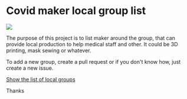 # Covid maker local group list

![](https://github.com/resistancecovid-com/resistancecovid-com.github.io/workflows/main/badge.svg)

The purpose of this project is to list maker around the group, that can provide local production to help medical staff and other. It could be 3D printing, mask sewing or whatever.

To add a new group, create a pull request or if you don't know how, just create a new issue.

[Show the list of local groups](page/index.html)


Thanks


